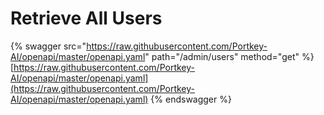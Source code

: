 # Retrieve All Users

{% swagger src="https://raw.githubusercontent.com/Portkey-AI/openapi/master/openapi.yaml" path="/admin/users" method="get" %}
[https://raw.githubusercontent.com/Portkey-AI/openapi/master/openapi.yaml](https://raw.githubusercontent.com/Portkey-AI/openapi/master/openapi.yaml)
{% endswagger %}

